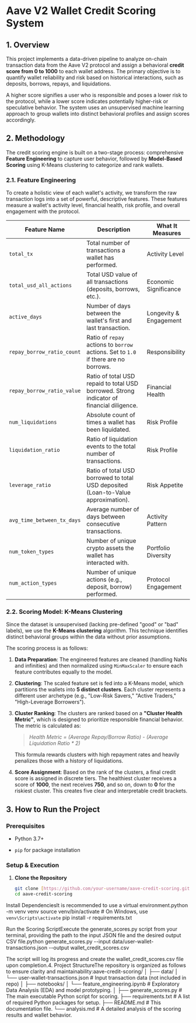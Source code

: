 # Aave V2 Wallet Credit Scoring System

## 1. Overview

This project implements a data-driven pipeline to analyze on-chain transaction data from the Aave V2 protocol and assign a behavioral **credit score from 0 to 1000** to each wallet address. The primary objective is to quantify wallet reliability and risk based on historical interactions, such as deposits, borrows, repays, and liquidations.

A higher score signifies a user who is responsible and poses a lower risk to the protocol, while a lower score indicates potentially higher-risk or speculative behavior. The system uses an unsupervised machine learning approach to group wallets into distinct behavioral profiles and assign scores accordingly.

## 2. Methodology

The credit scoring engine is built on a two-stage process: comprehensive **Feature Engineering** to capture user behavior, followed by **Model-Based Scoring** using K-Means clustering to categorize and rank wallets.

### 2.1. Feature Engineering

To create a holistic view of each wallet's activity, we transform the raw transaction logs into a set of powerful, descriptive features. These features measure a wallet's activity level, financial health, risk profile, and overall engagement with the protocol.

| Feature Name               | Description                                                                                             | What It Measures         |
|----------------------------|---------------------------------------------------------------------------------------------------------|--------------------------|
| `total_tx`                 | Total number of transactions a wallet has performed.                                                    | Activity Level           |
| `total_usd_all_actions`    | Total USD value of all transactions (deposits, borrows, etc.).                                          | Economic Significance    |
| `active_days`              | Number of days between the wallet's first and last transaction.                                         | Longevity & Engagement   |
| `repay_borrow_ratio_count` | Ratio of `repay` actions to `borrow` actions. Set to `1.0` if there are no borrows.                     | Responsibility           |
| `repay_borrow_ratio_value` | Ratio of total USD repaid to total USD borrowed. Strong indicator of financial diligence.               | Financial Health         |
| `num_liquidations`         | Absolute count of times a wallet has been liquidated.                                                   | Risk Profile             |
| `liquidation_ratio`        | Ratio of liquidation events to the total number of transactions.                                        | Risk Profile             |
| `leverage_ratio`           | Ratio of total USD borrowed to total USD deposited (Loan-to-Value approximation).                       | Risk Appetite            |
| `avg_time_between_tx_days` | Average number of days between consecutive transactions.                                                | Activity Pattern         |
| `num_token_types`          | Number of unique crypto assets the wallet has interacted with.                                          | Portfolio Diversity      |
| `num_action_types`         | Number of unique actions (e.g., deposit, borrow) performed.                                             | Protocol Engagement      |


### 2.2. Scoring Model: K-Means Clustering

Since the dataset is unsupervised (lacking pre-defined "good" or "bad" labels), we use the **K-Means clustering** algorithm. This technique identifies distinct behavioral groups within the data without prior assumptions.

The scoring process is as follows:

1. **Data Preparation**: The engineered features are cleaned (handling NaNs and infinities) and then normalized using `MinMaxScaler` to ensure each feature contributes equally to the model.

2. **Clustering**: The scaled feature set is fed into a K-Means model, which partitions the wallets into **5 distinct clusters**. Each cluster represents a different user archetype (e.g., "Low-Risk Savers," "Active Traders," "High-Leverage Borrowers").

3. **Cluster Ranking**: The clusters are ranked based on a **"Cluster Health Metric"**, which is designed to prioritize responsible financial behavior. The metric is calculated as:

   > *Health Metric = (Average Repay/Borrow Ratio) - (Average Liquidation Ratio \* 2)*

   This formula rewards clusters with high repayment rates and heavily penalizes those with a history of liquidations.

4. **Score Assignment**: Based on the rank of the clusters, a final credit score is assigned in discrete tiers. The healthiest cluster receives a score of **1000**, the next receives **750**, and so on, down to **0** for the riskiest cluster. This creates five clear and interpretable credit brackets.

## 3. How to Run the Project

### Prerequisites

* Python 3.7+

* `pip` for package installation

### Setup & Execution

1. **Clone the Repository**

   ```bash
   git clone [https://github.com/your-username/aave-credit-scoring.git](https://github.com/Nihal108-bi/Aave-V2-DeFi-Credit-Scoring-System.git)
   cd aave-credit-scoring
Install DependenciesIt is recommended to use a virtual environment.python -m venv venv
source venv/bin/activate  # On Windows, use `venv\Scripts\activate`
pip install -r requirements.txt

Run the Scoring ScriptExecute the generate_scores.py script from your terminal, providing the path to the input JSON file and the desired output CSV file.python generate_scores.py --input data/user-wallet-transactions.json --output wallet_credit_scores.csv

The script will log its progress and create the wallet_credit_scores.csv file upon completion.4. Project StructureThe repository is organized as follows to ensure clarity and maintainability:aave-credit-scoring/
│
├── data/
│   └── user-wallet-transactions.json   # Input transaction data (not included in repo)
│
├── notebooks/
│   └── feature_engineering.ipynb       # Exploratory Data Analysis (EDA) and model prototyping.
│
├── generate_scores.py                  # The main executable Python script for scoring.
├── requirements.txt                    # A list of required Python packages for setup.
├── README.md                           # This documentation file.
└── analysis.md                         # A detailed analysis of the scoring results and wallet behavior.
